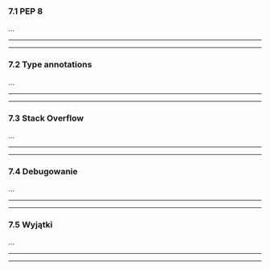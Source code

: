 ### 7.1 PEP 8
...

---
---
### 7.2 Type annotations
...

---
---
### 7.3 Stack Overflow
...

---
---
### 7.4 Debugowanie
...

---
---
### 7.5 Wyjątki
...

---
---
